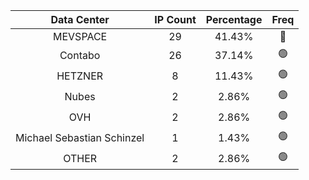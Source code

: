 | Data Center | IP Count | Percentage | Freq |
|:------------:|:--------:|:-----------:|:-----:|
| MEVSPACE | 29 | 41.43% | 🔴 |
| Contabo | 26 | 37.14% | 🟢 |
| HETZNER | 8 | 11.43% | 🟢 |
| Nubes | 2 | 2.86% | 🟢 |
| OVH | 2 | 2.86% | 🟢 |
| Michael Sebastian Schinzel | 1 | 1.43% | 🟢 |
| OTHER | 2 | 2.86% | 🟢 |